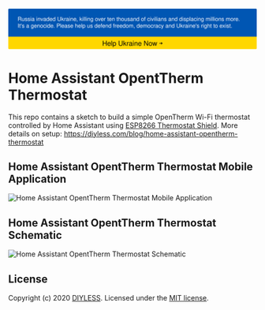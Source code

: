 [![SWUbanner](https://raw.githubusercontent.com/vshymanskyy/StandWithUkraine/main/banner2-direct.svg)](https://vshymanskyy.github.io/StandWithUkraine)

# Home Assistant OpentTherm Thermostat

This repo contains a sketch to build a simple OpenTherm Wi-Fi thermostat controlled by Home Assistant using [ESP8266 Thermostat Shield](https://diyless.com/product/esp8266-thermostat-shield).
More details on setup:
https://diyless.com/blog/home-assistant-opentherm-thermostat

## Home Assistant OpentTherm Thermostat Mobile Application
![Home Assistant OpentTherm Thermostat Mobile Application](https://diyless.com/blog/home-assistant-opentherm-thermostat/home-assistant-opentherm-thermostat-app-s.webp)

## Home Assistant OpentTherm Thermostat Schematic
![Home Assistant OpentTherm Thermostat Schematic](https://diyless.com/blog/opentherm-sample/master-opentherm-shield-connection.webp)

## License
Copyright (c) 2020 [DIYLESS](http://diyless.com/). Licensed under the [MIT license](/LICENSE?raw=true).
